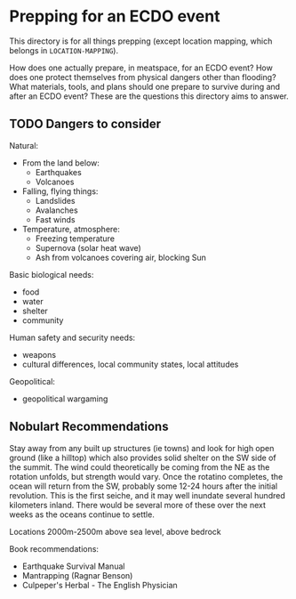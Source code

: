 # Prepping for an ECDO event

This directory is for all things prepping (except location mapping, which belongs in `LOCATION-MAPPING`).

How does one actually prepare, in meatspace, for an ECDO event? How does one protect themselves from physical dangers other than flooding? What materials, tools, and plans should one prepare to survive during and after an ECDO event? These are the questions this directory aims to answer.

## TODO Dangers to consider

Natural:
- From the land below:
	- Earthquakes
	- Volcanoes
- Falling, flying things:
	- Landslides
	- Avalanches
	- Fast winds
- Temperature, atmosphere:
	- Freezing temperature
	- Supernova (solar heat wave)
	- Ash from volcanoes covering air, blocking Sun

Basic biological needs:
- food
- water
- shelter
- community

Human safety and security needs:
- weapons
- cultural differences, local community states, local attitudes

Geopolitical:
- geopolitical wargaming

## Nobulart Recommendations

Stay away from any built up structures (ie towns) and look for high open ground (like a hilltop) which also provides solid shelter on the SW side of the summit. The wind could theoretically be coming from the NE as the rotation unfolds, but strength would vary. Once the rotatino completes, the ocean will return from the SW, probably some 12-24 hours after the initial revolution. This is the first seiche, and it may well inundate several hundred kilometers inland. There would be several more of these over the next weeks as the oceans continue to settle.

Locations 2000m-2500m above sea level, above bedrock

Book recommendations:
- Earthquake Survival Manual
- Mantrapping (Ragnar Benson)
- Culpeper's Herbal - The English Physician
